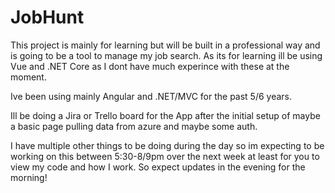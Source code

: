 # JobHunt

This project is mainly for learning but will be built in a professional way and is going to be a tool to manage my job search.
As its for learning ill be using Vue and .NET Core as I dont have much experince with these at the moment.

Ive been using mainly Angular and .NET/MVC for the past 5/6 years.

Ill be doing a Jira or Trello board for the App after the initial setup of maybe a basic page pulling data from azure and maybe some auth.

I have multiple other things to be doing during the day so im expecting to be working on this between 5:30-8/9pm over the next week at least for you to view my code and how I work. So expect updates in the evening for the morning!
